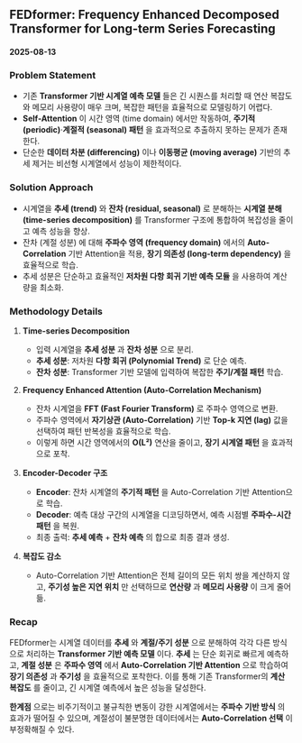 ## FEDformer: Frequency Enhanced Decomposed Transformer for Long-term Series Forecasting

#### 2025-08-13

### Problem Statement

* 기존 **Transformer 기반 시계열 예측 모델** 들은 긴 시퀀스를 처리할 때 연산 복잡도와 메모리 사용량이 매우 크며, 복잡한 패턴을 효율적으로 모델링하기 어렵다.
* **Self-Attention** 이 시간 영역 (time domain) 에서만 작동하여, **주기적 (periodic)**·**계절적 (seasonal) 패턴** 을 효과적으로 추출하지 못하는 문제가 존재한다.
* 단순한 **데이터 차분 (differencing)** 이나 **이동평균 (moving average)** 기반의 추세 제거는 비선형 시계열에서 성능이 제한적이다.

### Solution Approach

* 시계열을 **추세 (trend)** 와 **잔차 (residual, seasonal)** 로 분해하는 **시계열 분해 (time-series decomposition)** 를 Transformer 구조에 통합하여 복잡성을 줄이고 예측 성능을 향상.
* 잔차 (계절 성분) 에 대해 **주파수 영역 (frequency domain)** 에서의 **Auto-Correlation** 기반 Attention을 적용, **장기 의존성 (long-term dependency)** 을 효율적으로 학습.
* 추세 성분은 단순하고 효율적인 **저차원 다항 회귀 기반 예측 모듈** 을 사용하여 계산량을 최소화.

### Methodology Details

1. **Time-series Decomposition**

   * 입력 시계열을 **추세 성분** 과 **잔차 성분** 으로 분리.
   * **추세 성분**: 저차원 **다항 회귀 (Polynomial Trend)** 로 단순 예측.
   * **잔차 성분**: Transformer 기반 모델에 입력하여 복잡한 **주기/계절 패턴** 학습.

2. **Frequency Enhanced Attention (Auto-Correlation Mechanism)**

   * 잔차 시계열을 **FFT (Fast Fourier Transform)** 로 주파수 영역으로 변환.
   * 주파수 영역에서 **자기상관 (Auto-Correlation)** 기반 **Top-k 지연 (lag)** 값을 선택하여 패턴 반복성을 효율적으로 학습.
   * 이렇게 하면 시간 영역에서의 **O(L²)** 연산을 줄이고, **장기 시계열 패턴** 을 효과적으로 포착.

3. **Encoder-Decoder 구조**

   * **Encoder**: 잔차 시계열의 **주기적 패턴** 을 Auto-Correlation 기반 Attention으로 학습.
   * **Decoder**: 예측 대상 구간의 시계열을 디코딩하면서, 예측 시점별 **주파수-시간 패턴** 을 복원.
   * 최종 출력: **추세 예측** + **잔차 예측** 의 합으로 최종 결과 생성.

4. **복잡도 감소**

   * Auto-Correlation 기반 Attention은 전체 길이의 모든 위치 쌍을 계산하지 않고, **주기성 높은 지연 위치** 만 선택하므로 **연산량** 과 **메모리 사용량** 이 크게 줄어듦.

### Recap

FEDformer는 시계열 데이터를 **추세** 와 **계절/주기 성분** 으로 분해하여 각각 다른 방식으로 처리하는 **Transformer 기반 예측 모델** 이다.
**추세** 는 단순 회귀로 빠르게 예측하고, **계절 성분** 은 **주파수 영역** 에서 **Auto-Correlation 기반 Attention** 으로 학습하여 **장기 의존성** 과 **주기성** 을 효율적으로 포착한다.
이를 통해 기존 Transformer의 **계산 복잡도** 를 줄이고, 긴 시계열 예측에서 높은 성능을 달성한다.

**한계점** 으로는 비주기적이고 불규칙한 변동이 강한 시계열에서는 **주파수 기반 방식** 의 효과가 떨어질 수 있으며, 계절성이 불분명한 데이터에서는 **Auto-Correlation 선택** 이 부정확해질 수 있다.
